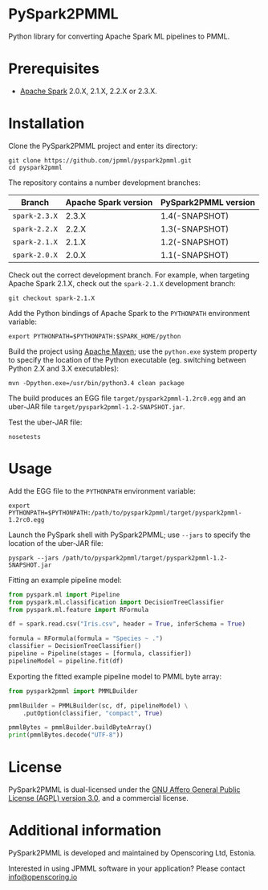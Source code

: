 PySpark2PMML
============

Python library for converting Apache Spark ML pipelines to PMML.

# Prerequisites #

* [Apache Spark](http://spark.apache.org/) 2.0.X, 2.1.X, 2.2.X or 2.3.X.

# Installation #

Clone the PySpark2PMML project and enter its directory:
```
git clone https://github.com/jpmml/pyspark2pmml.git
cd pyspark2pmml
```

The repository contains a number development branches:

| Branch | Apache Spark version | PySpark2PMML version |
|--------|----------------------|----------------------|
| `spark-2.3.X` | 2.3.X | 1.4(-SNAPSHOT) |
| `spark-2.2.X` | 2.2.X | 1.3(-SNAPSHOT) |
| `spark-2.1.X` | 2.1.X | 1.2(-SNAPSHOT) |
| `spark-2.0.X` | 2.0.X | 1.1(-SNAPSHOT) |

Check out the correct development branch. For example, when targeting Apache Spark 2.1.X, check out the `spark-2.1.X` development branch:
```
git checkout spark-2.1.X
```

Add the Python bindings of Apache Spark to the `PYTHONPATH` environment variable:
```
export PYTHONPATH=$PYTHONPATH:$SPARK_HOME/python
```

Build the project using [Apache Maven](http://maven.apache.org/); use the `python.exe` system property to specify the location of the Python executable (eg. switching between Python 2.X and 3.X executables):
```
mvn -Dpython.exe=/usr/bin/python3.4 clean package
```

The build produces an EGG file `target/pyspark2pmml-1.2rc0.egg` and an uber-JAR file `target/pyspark2pmml-1.2-SNAPSHOT.jar`.

Test the uber-JAR file:
```
nosetests
```

# Usage #

Add the EGG file to the `PYTHONPATH` environment variable:
```
export PYTHONPATH=$PYTHONPATH:/path/to/pyspark2pmml/target/pyspark2pmml-1.2rc0.egg
```

Launch the PySpark shell with PySpark2PMML; use `--jars` to specify the location of the uber-JAR file:
```
pyspark --jars /path/to/pyspark2pmml/target/pyspark2pmml-1.2-SNAPSHOT.jar
```

Fitting an example pipeline model:
```python
from pyspark.ml import Pipeline
from pyspark.ml.classification import DecisionTreeClassifier
from pyspark.ml.feature import RFormula

df = spark.read.csv("Iris.csv", header = True, inferSchema = True)

formula = RFormula(formula = "Species ~ .")
classifier = DecisionTreeClassifier()
pipeline = Pipeline(stages = [formula, classifier])
pipelineModel = pipeline.fit(df)
```

Exporting the fitted example pipeline model to PMML byte array:
```python
from pyspark2pmml import PMMLBuilder

pmmlBuilder = PMMLBuilder(sc, df, pipelineModel) \
	.putOption(classifier, "compact", True)

pmmlBytes = pmmlBuilder.buildByteArray()
print(pmmlBytes.decode("UTF-8"))
```

# License #

PySpark2PMML is dual-licensed under the [GNU Affero General Public License (AGPL) version 3.0](http://www.gnu.org/licenses/agpl-3.0.html), and a commercial license.

# Additional information #

PySpark2PMML is developed and maintained by Openscoring Ltd, Estonia.

Interested in using JPMML software in your application? Please contact [info@openscoring.io](mailto:info@openscoring.io)
